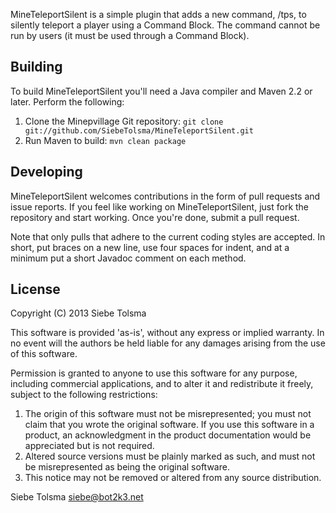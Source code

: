 MineTeleportSilent is a simple plugin that adds a new command, /tps, to silently 
teleport a player using a Command Block. The command cannot be run by users (it 
must be used through a Command Block).

## Building

To build MineTeleportSilent you'll need a Java compiler and Maven 2.2 or later. 
Perform the following:

1. Clone the Minepvillage Git repository:
   `git clone git://github.com/SiebeTolsma/MineTeleportSilent.git`
2. Run Maven to build:
   `mvn clean package`

## Developing

MineTeleportSilent welcomes contributions in the form of pull requests and issue reports. 
If you feel like working on MineTeleportSilent, just fork the repository and start working. 
Once you're done, submit a pull request.

Note that only pulls that adhere to the current coding styles are accepted. In 
short, put braces on a new line, use four spaces for indent, and at a minimum 
put a short Javadoc comment on each method.

## License

Copyright (C) 2013 Siebe Tolsma

This software is provided 'as-is', without any express or implied
warranty. In no event will the authors be held liable for any damages
arising from the use of this software.

Permission is granted to anyone to use this software for any purpose,
including commercial applications, and to alter it and redistribute it
freely, subject to the following restrictions:

1. The origin of this software must not be misrepresented; you must not
   claim that you wrote the original software. If you use this software
   in a product, an acknowledgment in the product documentation would be
   appreciated but is not required.
2. Altered source versions must be plainly marked as such, and must not be
   misrepresented as being the original software.
3. This notice may not be removed or altered from any source distribution.

Siebe Tolsma
siebe@bot2k3.net